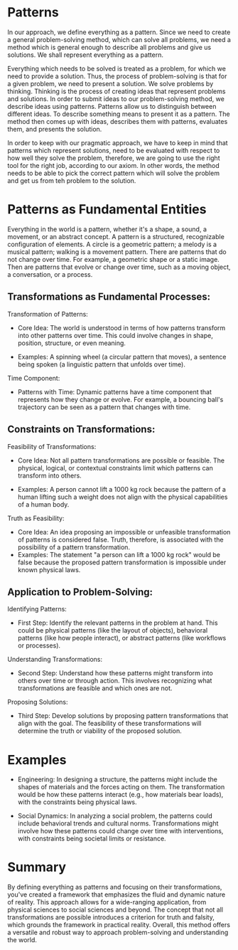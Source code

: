 # Patterns

In our approach, we define everything as a pattern. Since we need to create a general problem-solving method, which can solve all problems, we need a method which is general enough to describe all problems and give us solutions. We shall represent everything as a pattern.

Everything which needs to be solved is treated as a problem, for which we need to provide a solution. Thus, the process of problem-solving is that for a given problem, we need to present a solution. We solve problems by thinking. Thinking is the process of creating ideas that represent problems and solutions. In order to submit ideas to our problem-solving method, we describe ideas using patterns. Patterns allow us to distinguish between different ideas. To describe something means to present it as a pattern. The method then comes up with ideas, describes them with patterns, evaluates them, and presents the solution.

In order to keep with our pragmatic approach, we have to keep in mind that patterns which represent solutions, need to be evaluated with respect to how well they solve the problem, therefore, we are going to use the right tool for the right job, according to our axiom. In other words, the method needs to be able to pick the correct pattern which will solve the problem and get us from teh problem to the solution.

# Patterns as Fundamental Entities

Everything in the world is a pattern, whether it's a shape, a sound, a movement, or an abstract concept. A pattern is a structured, recognizable configuration of elements. A circle is a geometric pattern; a melody is a musical pattern; walking is a movement pattern. There are patterns that do not change over time. For example, a geometric shape or a static image. Then are patterns that evolve or change over time, such as a moving object, a conversation, or a process.

## Transformations as Fundamental Processes:

Transformation of Patterns:

- Core Idea: The world is understood in terms of how patterns transform into other patterns over time. This could involve changes in shape, position, structure, or even meaning.

- Examples: A spinning wheel (a circular pattern that moves), a sentence being spoken (a linguistic pattern that unfolds over time).

Time Component:

- Patterns with Time: Dynamic patterns have a time component that represents how they change or evolve. For example, a bouncing ball's trajectory can be seen as a pattern that changes with time.

## Constraints on Transformations:

Feasibility of Transformations:

- Core Idea: Not all pattern transformations are possible or feasible. The physical, logical, or contextual constraints limit which patterns can transform into others.

- Examples: A person cannot lift a 1000 kg rock because the pattern of a human lifting such a weight does not align with the physical capabilities of a human body.

Truth as Feasibility:

- Core Idea: An idea proposing an impossible or unfeasible transformation of patterns is considered false. Truth, therefore, is associated with the possibility of a pattern transformation.
- Examples: The statement "a person can lift a 1000 kg rock" would be false because the proposed pattern transformation is impossible under known physical laws.

## Application to Problem-Solving:

Identifying Patterns:

- First Step: Identify the relevant patterns in the problem at hand. This could be physical patterns (like the layout of objects), behavioral patterns (like how people interact), or abstract patterns (like workflows or processes).

Understanding Transformations:

- Second Step: Understand how these patterns might transform into others over time or through action. This involves recognizing what transformations are feasible and which ones are not.

Proposing Solutions:

- Third Step: Develop solutions by proposing pattern transformations that align with the goal. The feasibility of these transformations will determine the truth or viability of the proposed solution.

# Examples

- Engineering: In designing a structure, the patterns might include the shapes of materials and the forces acting on them. The transformation would be how these patterns interact (e.g., how materials bear loads), with the constraints being physical laws.

- Social Dynamics: In analyzing a social problem, the patterns could include behavioral trends and cultural norms. Transformations might involve how these patterns could change over time with interventions, with constraints being societal limits or resistance.

# Summary

By defining everything as patterns and focusing on their transformations, you've created a framework that emphasizes the fluid and dynamic nature of reality. This approach allows for a wide-ranging application, from physical sciences to social sciences and beyond. The concept that not all transformations are possible introduces a criterion for truth and falsity, which grounds the framework in practical reality. Overall, this method offers a versatile and robust way to approach problem-solving and understanding the world.
